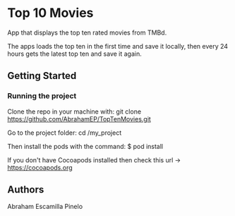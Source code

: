 # Top 10 Movies

App that displays the top ten rated movies from TMBd.

The apps loads the top ten in the first time and save it locally, then every 24 hours gets the latest top ten and save it again.

## Getting Started

### Running the project

Clone the repo in your machine with:
git clone https://github.com/AbrahamEP/TopTenMovies.git

Go to the project folder:
cd /my_project

Then install the pods with the command:
$ pod install

If you don't have Cocoapods installed then check this url -> https://cocoapods.org

## Authors

Abraham Escamilla Pinelo




